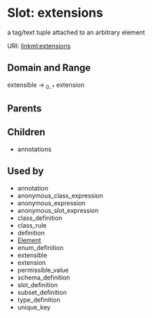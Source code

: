 
# Slot: extensions


a tag/text tuple attached to an arbitrary element

URI: [linkml:extensions](https://w3id.org/linkml/extensions)


## Domain and Range

extensible &#8594;  <sub>0..\*</sub> extension

## Parents


## Children

 *  annotations

## Used by

 * annotation
 * anonymous_class_expression
 * anonymous_expression
 * anonymous_slot_expression
 * class_definition
 * class_rule
 * definition
 * [Element](Element.md)
 * enum_definition
 * extensible
 * extension
 * permissible_value
 * schema_definition
 * slot_definition
 * subset_definition
 * type_definition
 * unique_key

